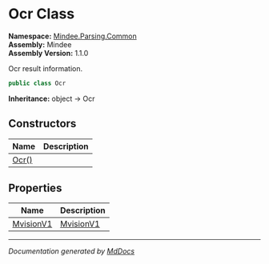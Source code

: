 ﻿<!--  
  <auto-generated>   
    The contents of this file were generated by a tool.  
    Changes to this file may be list if the file is regenerated  
  </auto-generated>   
-->

# Ocr Class

**Namespace:** [Mindee.Parsing.Common](../index.md)  
**Assembly:** Mindee  
**Assembly Version:** 1.1.0

Ocr result information.

```csharp
public class Ocr
```

**Inheritance:** object → Ocr

## Constructors

| Name                           | Description |
| ------------------------------ | ----------- |
| [Ocr()](constructors/index.md) |             |

## Properties

| Name                                 | Description                        |
| ------------------------------------ | ---------------------------------- |
| [MvisionV1](properties/MvisionV1.md) | [MvisionV1](../MvisionV1/index.md) |

___

*Documentation generated by [MdDocs](https://github.com/ap0llo/mddocs)*
